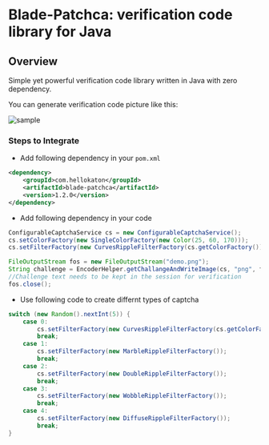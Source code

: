 # Blade-Patchca: verification code library for Java

## Overview

Simple yet powerful verification code library written in Java with zero dependency.

You can generate verification code picture like this:

![sample](./demo.png)

### Steps to Integrate

- Add following dependency in your `pom.xml`

```xml
<dependency>
    <groupId>com.hellokaton</groupId>
    <artifactId>blade-patchca</artifactId>
    <version>1.2.0</version>
</dependency>
```

- Add following dependency in your code

```java
ConfigurableCaptchaService cs = new ConfigurableCaptchaService();
cs.setColorFactory(new SingleColorFactory(new Color(25, 60, 170)));
cs.setFilterFactory(new CurvesRippleFilterFactory(cs.getColorFactory()));

FileOutputStream fos = new FileOutputStream("demo.png");
String challenge = EncoderHelper.getChallangeAndWriteImage(cs, "png", fos);
//Challenge text needs to be kept in the session for verification 
fos.close();
```

- Use following code to create differnt types of captcha

```java
switch (new Random().nextInt(5)) {
    case 0:
        cs.setFilterFactory(new CurvesRippleFilterFactory(cs.getColorFactory()));
        break;
    case 1:
        cs.setFilterFactory(new MarbleRippleFilterFactory());
        break;
    case 2:
        cs.setFilterFactory(new DoubleRippleFilterFactory());
        break;
    case 3:
        cs.setFilterFactory(new WobbleRippleFilterFactory());
        break;
    case 4:
        cs.setFilterFactory(new DiffuseRippleFilterFactory());
        break;
}
```

